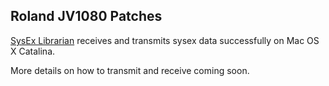 ## Roland JV1080 Patches

[SysEx Librarian](https://www.snoize.com/SysExLibrarian/) receives and transmits sysex data successfully on Mac OS X Catalina.

More details on how to transmit and receive coming soon.